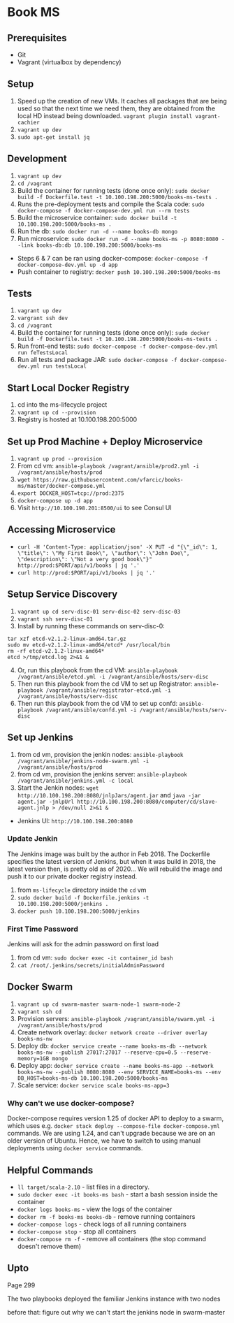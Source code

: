 # Book MS

## Prerequisites
* Git
* Vagrant (virtualbox by dependency)

## Setup
1. Speed up the creation of new VMs. It caches all packages that are being used so that the next time we need them, they are obtained from the local HD instead being downloaded. ```vagrant plugin install vagrant-cachier```
2. ```vagrant up dev```
3. ```sudo apt-get install jq```

## Development
1. ```vagrant up dev```
2. ```cd /vagrant```
3. Build the container for running tests (done once only): ```sudo docker build -f Dockerfile.test -t 10.100.198.200:5000/books-ms-tests .```
4. Runs the pre-deployment tests and compile the Scala code: ```sudo docker-compose -f docker-compose-dev.yml run --rm tests```
5. Build the microservice container: ```sudo docker build -t 10.100.198.200:5000/books-ms .```
6. Run the db: ```sudo docker run -d --name books-db mongo```
7. Run microservice: ```sudo docker run -d --name books-ms -p 8080:8080 --link books-db:db 10.100.198.200:5000/books-ms```
* Steps 6 & 7 can be ran using docker-compose: ```docker-compose -f docker-compose-dev.yml up -d app```
* Push container to registry: ```docker push 10.100.198.200:5000/books-ms```

## Tests
1. ```vagrant up dev```
2. ```vargrant ssh dev```
3. ```cd /vagrant```
4. Build the container for running tests (done once only): ```sudo docker build -f Dockerfile.test -t 10.100.198.200:5000/books-ms-tests .```
5. Run front-end tests: ```sudo docker-compose -f docker-compose-dev.yml run feTestsLocal```
6. Run all tests and package JAR: ```sudo docker-compose -f docker-compose-dev.yml run testsLocal```

## Start Local Docker Registry
1. cd into the ms-lifecycle project
2. ```vagrant up cd --provision```
3. Registry is hosted at 10.100.198.200:5000

## Set up Prod Machine + Deploy Microservice
1. ```vagrant up prod --provision```
2. From cd vm: ```ansible-playbook /vagrant/ansible/prod2.yml -i /vagrant/ansible/hosts/prod```
3. ```wget https://raw.githubusercontent.com/vfarcic/books-ms/master/docker-compose.yml```
4. ```export DOCKER_HOST=tcp://prod:2375```
5. ```docker-compose up -d app```
6. Visit ```http://10.100.198.201:8500/ui``` to see Consul UI

## Accessing Microservice
* ```curl -H 'Content-Type: application/json' -X PUT -d "{\"_id\": 1, \"title\": \"My First Book\", \"author\": \"John Doe\", \"description\": \"Not a very good book\"}" http://prod:$PORT/api/v1/books | jq '.'```
* ```curl http://prod:$PORT/api/v1/books | jq '.'```

## Setup Service Discovery
1. ```vagrant up cd serv-disc-01 serv-disc-02 serv-disc-03```
2. ```vagrant ssh serv-disc-01```
3. Install by running these commands on serv-disc-0:
```curl -L https://github.com/coreos/etcd/releases/download/v2.1.2/etcd-v2.1.2-linux-amd64.tar.gz -o etcd-v2.1.2-linux-amd64.tar.gz
tar xzf etcd-v2.1.2-linux-amd64.tar.gz
sudo mv etcd-v2.1.2-linux-amd64/etcd* /usr/local/bin
rm -rf etcd-v2.1.2-linux-amd64*
etcd >/tmp/etcd.log 2>&1 &
```
4. Or, run this playbook from the cd VM: ```ansible-playbook /vagrant/ansible/etcd.yml -i /vagrant/ansible/hosts/serv-disc```
5. Then run this playbook from the cd VM to set up Registrator: ```ansible-playbook /vagrant/ansible/registrator-etcd.yml -i /vagrant/ansible/hosts/serv-disc```
6. Then run this playbook from the cd VM to set up confd: ```ansible-playbook /vagrant/ansible/confd.yml -i /vagrant/ansible/hosts/serv-disc```

## Set up Jenkins
1. from cd vm, provision the jenkin nodes: ```ansible-playbook /vagrant/ansible/jenkins-node-swarm.yml -i /vagrant/ansible/hosts/prod```
2. from cd vm, provision the jenkins server: ```ansible-playbook /vagrant/ansible/jenkins.yml -c local```
3. Start the Jenkin nodes: ```wget http://10.100.198.200:8080/jnlpJars/agent.jar``` and ```java -jar agent.jar -jnlpUrl http://10.100.198.200:8080/computer/cd/slave-agent.jnlp > /dev/null 2>&1 &```
* Jenkins UI: ```http://10.100.198.200:8080```

### Update Jenkin
The Jenkins image was built by the author in Feb 2018. The Dockerfile specifies the latest version of Jenkins, but when it was build in 2018, the latest version then, is pretty old as of 2020... We will rebuild the image and push it to our private docker registry instead.
1. from ```ms-lifecycle``` directory inside the ```cd``` vm
2. ```sudo docker build -f Dockerfile.jenkins -t 10.100.198.200:5000/jenkins .```
3. ```docker push 10.100.198.200:5000/jenkins```

### First Time Password
Jenkins will ask for the admin password on first load
1. from cd vm: ```sudo docker exec -it container_id bash```
2. ```cat /root/.jenkins/secrets/initialAdminPassword```

## Docker Swarm
1. ```vagrant up cd swarm-master swarm-node-1 swarm-node-2```
2. ```vagrant ssh cd```
3. Provision servers: ```ansible-playbook /vagrant/ansible/swarm.yml -i /vagrant/ansible/hosts/prod```
4. Create network overlay: ```docker network create --driver overlay books-ms-nw```
5. Deploy db: ```docker service create --name books-ms-db --network books-ms-nw --publish 27017:27017 --reserve-cpu=0.5 --reserve-memory=1GB mongo```
6. Deploy app: ```docker service create --name books-ms-app --network books-ms-nw --publish 8080:8080 --env SERVICE_NAME=books-ms --env DB_HOST=books-ms-db 10.100.198.200:5000/books-ms```
7. Scale service: ```docker service scale books-ms-app=3```

### Why can't we use docker-compose?
Docker-compose requires version 1.25 of docker API to deploy to a swarm, which uses e.g. ```docker stack deploy --compose-file docker-compose.yml``` commands. We are using 1.24, and can't upgrade because we are on an older version of Ubuntu. Hence, we have to switch to using manual deployments using ```docker service``` commands.

## Helpful Commands
* ```ll target/scala-2.10``` - list files in a directory.
* ```sudo docker exec -it books-ms bash``` - start a bash session inside the container
* ```docker logs books-ms``` - view the logs of the container
* ```docker rm -f books-ms books-db``` - remove running containers
* ```docker-compose logs``` - check logs of all running containers
* ```docker-compose stop``` - stop all containers
* ```docker-compose rm -f``` - remove all containers (the stop command doesn't remove them)

## Upto
Page 299

The two playbooks deployed the familiar Jenkins instance with two nodes

before that: figure out why we can't start the jenkins node in swarm-master
